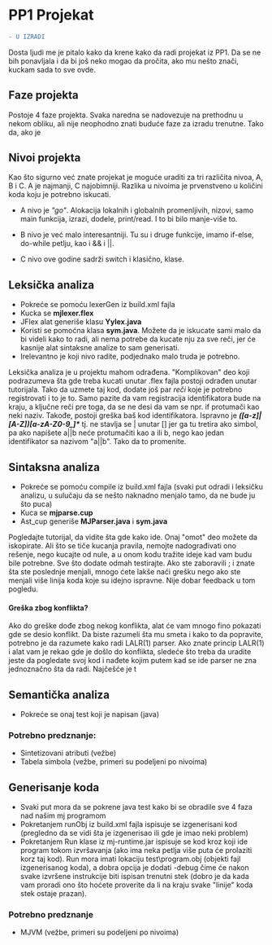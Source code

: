 # PP1 Projekat
```diff
- U IZRADI
````

Dosta ljudi me je pitalo kako da krene kako da radi projekat iz PP1. Da se ne bih ponavljala i da bi još neko mogao da pročita, ako mu nešto znači, kuckam sada to sve ovde. 

## Faze projekta
Postoje 4 faze projekta. Svaka naredna se nadovezuje na prethodnu u nekom obliku, ali nije neophodno znati buduće faze za izradu trenutne. 
Tako da, ako je 


## Nivoi projekta
Kao što sigurno već znate projekat je moguće uraditi za tri različita nivoa, A, B i C. 
A je najmanji, C najobimniji. 
Razlika u nivoima je prvenstveno u količini koda koju je potrebno iskucati. 

* A nivo je _"go"_. Alokacija lokalnih i globalnih promenljivih, nizovi, samo main funkcija, izrazi, dodele, print/read. I to bi bilo manje-više to. 

* B nivo je već malo interesantniji. Tu su i druge funkcije, imamo if-else, do-while petlju, kao i && i ||.

* C nivo ove godine sadrži switch i klasično, klase. 

## Leksička analiza
* Pokreće se pomoću lexerGen iz build.xml fajla
* Kucka se **mjlexer.flex**
* JFlex alat generiše klasu **Yylex.java**
* Koristi se pomoćna klasa **sym.java**. Možete da je iskucate sami malo da bi videli kako to radi, ali nema potrebe da kucate nju za sve reči, jer će kasnije alat sintaksne analize to sam generisati.
* Irelevantno je koji nivo radite, podjednako malo truda je potrebno.

Leksička analiza je u projektu mahom odrađena. "Komplikovan" deo koji podrazumeva šta gde treba kucati unutar .flex fajla postoji odrađen unutar tutorijala.
Tako da uzmete taj kod, dodate još par _reči_ koje je potrebno registrovati i to je to. 
Samo pazite da vam registracija identifikatora bude na kraju, a ključne reči pre toga, da se ne desi da vam se npr. if protumači kao neki naziv. 
Takođe, postoji greška baš kod identifikatora. 
Ispravno je ***([a-z]|[A-Z])[a-zA-Z0-9_]\**** tj. ne stavlja se | unutar [] jer ga tu tretira ako simbol, 
pa ako napišete a||b neće protumačiti kao a ili b, nego kao jedan identifikator sa nazivom "a||b". 
Tako da to promenite. 

## Sintaksna analiza
* Pokreće se pomoću compile iz build.xml fajla (svaki put odradi i leksičku analizu, u sulučaju da se nešto naknadno menjalo tamo, da ne bude ju što puca)
* Kuca se **mjparse.cup** 
* Ast_cup generiše **MJParser.java** i **sym.java**

Pogledajte tutorijal, da vidite šta gde kako ide. 
Onaj "omot" deo možete da iskopirate. Ali što se tiče kucanja pravila, nemojte nadograđivati ono rešenje, nego kucajte od nule, a u onom kodu tražite ideje kad vam budu bile potrebne.
Sve što dodate odmah testirajte. 
Ako ste zaboravili ; i znate šta ste poslednje menjali, mnogo ćete lakše naći grešku nego ako ste menjali više linija koda koje su idejno ispravne. 
Nije dobar feedback u tom pogledu. 

#### Greška zbog konflikta?
Ako do greške dođe zbog nekog konflikta, alat će vam mnogo fino pokazati gde se desio konflikt. 
Da biste razumeli šta mu smeta i kako to da popravite, potrebno je da razumete kako radi LALR(1) parser. 
Ako znate princip LALR(1) i alat vam je rekao gde je došlo do konflikta, 
sledeće što treba da uradite jeste da pogledate svoj kod i nađete kojim putem kad se ide parser ne zna jednoznačno šta da radi. 
Najčešće je t


## Semantička analiza
* Pokreće se onaj test koji je napisan (java)

### Potrebno predznanje: 
* Sintetizovani atributi (vežbe)
* Tabela simbola (vežbe, primeri su podeljeni po nivoima)



## Generisanje koda 
* Svaki put mora da se pokrene java test kako bi se obradile sve 4 faza nad našim mj programom
* Pokretanjem runObj iz build.xml fajla ispisuje se izgenerisani kod (pregledno da se vidi šta je izgenerisao ili gde je imao neki problem)
* Pokretanjem Run klase iz mj-runtime.jar ispisuje se kod kroz koji ide program tokom izvršavanja (ako ima neka petlja više puta će prolaziti korz taj kod).
Run mora imati lokaciju test\program.obj (objekti fajl izgenerisanog koda), a dobra opcija je dodati -debug čime će nakon svake izvršene instrukcije biti ispisan trenutni stek 
(dobro je da kada vam proradi ono što hoćete proverite da li na kraju svake "linije" koda stek ostaje prazan).

### Potrebno predznanje
* MJVM (vežbe, primeri su podeljeni po nivoima)









